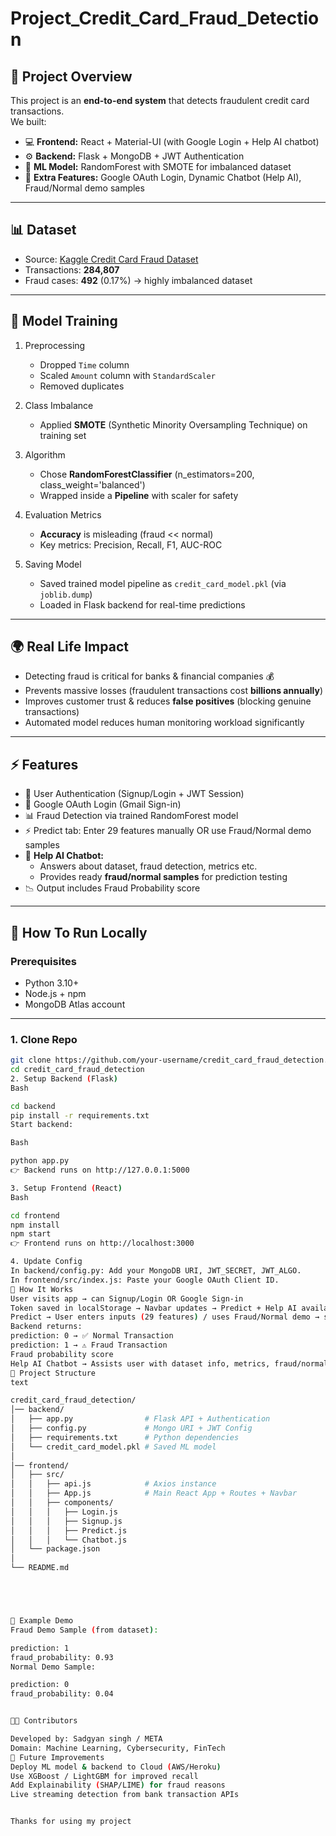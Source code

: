 # Project_Credit_Card_Fraud_Detection


## 📌 Project Overview
This project is an **end-to-end system** that detects fraudulent credit card transactions.  
We built:  
- 💻 **Frontend:** React + Material-UI (with Google Login + Help AI chatbot)  
- ⚙️ **Backend:** Flask + MongoDB + JWT Authentication  
- 🤖 **ML Model:** RandomForest with SMOTE for imbalanced dataset  
- 🤝 **Extra Features:** Google OAuth Login, Dynamic Chatbot (Help AI), Fraud/Normal demo samples

---

## 📊 Dataset
- Source: [Kaggle Credit Card Fraud Dataset](https://www.kaggle.com/mlg-ulb/creditcardfraud)  
- Transactions: **284,807**  
- Fraud cases: **492** (0.17%) → highly imbalanced dataset  

---

## 🧠 Model Training
1. Preprocessing  
   - Dropped `Time` column  
   - Scaled `Amount` column with `StandardScaler`  
   - Removed duplicates  

2. Class Imbalance  
   - Applied **SMOTE** (Synthetic Minority Oversampling Technique) on training set  

3. Algorithm  
   - Chose **RandomForestClassifier** (n_estimators=200, class_weight='balanced')  
   - Wrapped inside a **Pipeline** with scaler for safety  

4. Evaluation Metrics  
   - **Accuracy** is misleading (fraud << normal)  
   - Key metrics: Precision, Recall, F1, AUC-ROC  

5. Saving Model  
   - Saved trained model pipeline as `credit_card_model.pkl` (via `joblib.dump`)  
   - Loaded in Flask backend for real-time predictions  

---

## 🌍 Real Life Impact
- Detecting fraud is critical for banks & financial companies 💰  
- Prevents massive losses (fraudulent transactions cost **billions annually**)  
- Improves customer trust & reduces **false positives** (blocking genuine transactions)  
- Automated model reduces human monitoring workload significantly  

---

## ⚡ Features
- 🔐 User Authentication (Signup/Login + JWT Session)  
- 🔑 Google OAuth Login (Gmail Sign-in)  
- 📊 Fraud Detection via trained RandomForest model  
- ⚡ Predict tab: Enter 29 features manually OR use Fraud/Normal demo samples  
- 🤖 **Help AI Chatbot:**  
  - Answers about dataset, fraud detection, metrics etc.  
  - Provides ready **fraud/normal samples** for prediction testing  
- 📉 Output includes Fraud Probability score  

---

## 🚀 How To Run Locally

### Prerequisites
- Python 3.10+  
- Node.js + npm  
- MongoDB Atlas account  

---

### 1. Clone Repo
```bash
git clone https://github.com/your-username/credit_card_fraud_detection.git
cd credit_card_fraud_detection
2. Setup Backend (Flask)
Bash

cd backend
pip install -r requirements.txt
Start backend:

Bash

python app.py
👉 Backend runs on http://127.0.0.1:5000

3. Setup Frontend (React)
Bash

cd frontend
npm install
npm start
👉 Frontend runs on http://localhost:3000

4. Update Config
In backend/config.py: Add your MongoDB URI, JWT_SECRET, JWT_ALGO.
In frontend/src/index.js: Paste your Google OAuth Client ID.
🔎 How It Works
User visits app → can Signup/Login OR Google Sign-in
Token saved in localStorage → Navbar updates → Predict + Help AI available
Predict → User enters inputs (29 features) / uses Fraud/Normal demo → sends request → backend model predicts
Backend returns:
prediction: 0 → ✅ Normal Transaction
prediction: 1 → ⚠ Fraud Transaction
Fraud probability score
Help AI Chatbot → Assists user with dataset info, metrics, fraud/normal samples
📂 Project Structure
text

credit_card_fraud_detection/
│── backend/
│   ├── app.py                # Flask API + Authentication
│   ├── config.py             # Mongo URI + JWT Config
│   ├── requirements.txt      # Python dependencies
│   └── credit_card_model.pkl # Saved ML model
│
│── frontend/
│   ├── src/
│   │   ├── api.js            # Axios instance
│   │   ├── App.js            # Main React App + Routes + Navbar
│   │   ├── components/
│   │   │   ├── Login.js
│   │   │   ├── Signup.js
│   │   │   ├── Predict.js
│   │   │   └── Chatbot.js
│   └── package.json
│
└── README.md





🎯 Example Demo
Fraud Demo Sample (from dataset):

prediction: 1
fraud_probability: 0.93
Normal Demo Sample:

prediction: 0
fraud_probability: 0.04


👨‍💻 Contributors

Developed by: Sadgyan singh / META
Domain: Machine Learning, Cybersecurity, FinTech
📌 Future Improvements
Deploy ML model & backend to Cloud (AWS/Heroku)
Use XGBoost / LightGBM for improved recall
Add Explainability (SHAP/LIME) for fraud reasons
Live streaming detection from bank transaction APIs


Thanks for using my project
